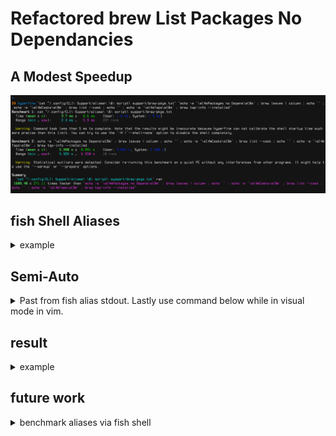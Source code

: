 # Refactored brew List Packages No Dependancies

## A Modest Speedup

<img width="1000" alt="refactored aliase" src="https://raw.githubusercontent.com/KyleGortych/sample_work/main/refactored_alias/Refactored%20brew%20list.png">

## fish Shell Aliases

<details>
<summary>example</summary>

``` fish
function brew-ls
  sed -n '/Packages/,/pip/{/pip/!p;}' ~/.config/fish/Shell_Support/alias_script_support/build_sys.txt
end

function brew-seach
  echo -e '\e[4mPackages no Depens\e[0m' ; brew leaves | column ; echo '' ; echo -e '\e[4mCasks\e[0m' ; brew list --cask ; echo '' ; echo -e '\e[4mTaps\e[0m' ; brew tap-info --installed
end
```
</details>

## Semi-Auto
<details>
<summary>Past from fish alias stdout. Lastly use command below while in visual mode in vim.</summary>
  
``` vim
:'<,'>!column -t
```

</details>

## result
<details>
<summary>example</summary>
<pre>
Packages no Depens   Casks
-------------------  ------
pkg1 pkg4 pkg7       cask1 cask4 cask7
pkg2 pkg5 pkg8       cask2 cask5 cask8
pkg3 pkg6 pkg9       cask3 cask6 cask9
</pre>
<pre>
Taps/3d Party
--------------
name: num casks
/usr/local/Homebrew/Library/Taps/ (num files, num KB)
From: https://github.com/pkg-name
</pre>
</details>

## future work
  <details>
  <summary>benchmark aliases via fish shell</summary>
  
  ``` fish
  function command_name
    paste (time $argv[1]|psub) (time $argv[2]|psub)
  end
  ```
  </details>
